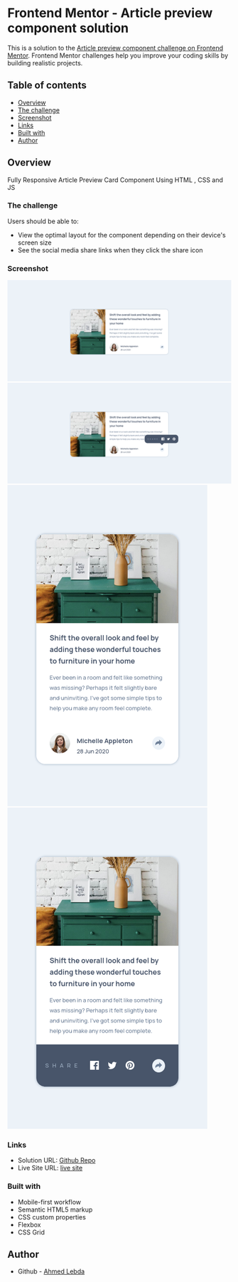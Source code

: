 # Frontend Mentor - Article preview component solution

This is a solution to the [Article preview component challenge on Frontend Mentor](https://www.frontendmentor.io/challenges/article-preview-component-dYBN_pYFT). Frontend Mentor challenges help you improve your coding skills by building realistic projects.

## Table of contents

-   [Overview](#overview)
-   [The challenge](#the-challenge)
-   [Screenshot](#screenshot)
-   [Links](#links)
-   [Built with](#built-with)
-   [Author](#author)

## Overview

Fully Responsive Article Preview Card Component Using HTML , CSS and JS

### The challenge

Users should be able to:

-   View the optimal layout for the component depending on their device's screen size
-   See the social media share links when they click the share icon

### Screenshot

![Desktop View](screenshots/desktop1.png)
![Desktop View Active](screenshots/desktop2.png)
![Mobile View](screenshots/mobile1.png)
![Desktop View Active](screenshots/mobile2.png)

### Links

-   Solution URL: [Github Repo](https://github.com/AhmedLebda/Frontend-Mentor-article-preview-card.git)
-   Live Site URL: [live site](https://ahmedlebda.github.io/Frontend-Mentor-article-preview-card/)

### Built with

-   Mobile-first workflow
-   Semantic HTML5 markup
-   CSS custom properties
-   Flexbox
-   CSS Grid

## Author

-   Github - [Ahmed Lebda](https://github.com/AhmedLebda)
